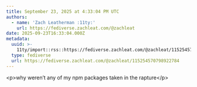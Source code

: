 ```yaml
---
title: September 23, 2025 at 4:33:04 PM UTC
authors:
  - name: 'Zach Leatherman :11ty:'
    url: https://fediverse.zachleat.com/@zachleat
date: 2025-09-23T16:33:04.000Z
metadata:
  uuid: >-
    11ty/import::rss::https://fediverse.zachleat.com/@zachleat/115254570798922784
  type: fediverse
  url: https://fediverse.zachleat.com/@zachleat/115254570798922784
---
```

\<p>why weren’t any of my npm packages taken in the rapture\</p>